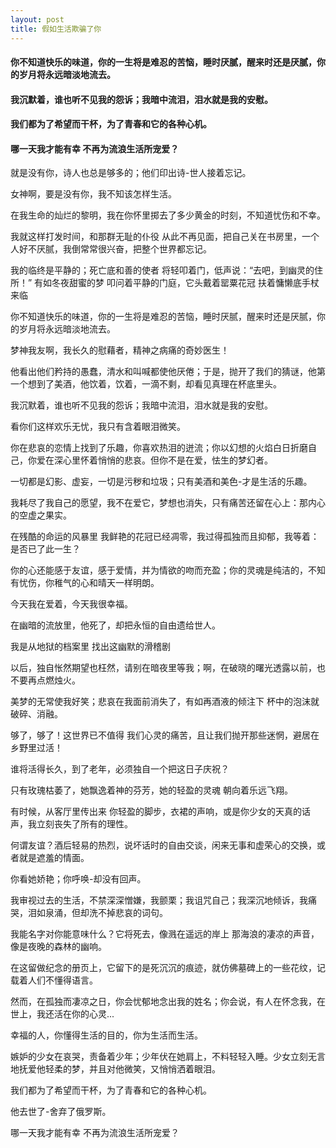 ```yaml
---
layout: post
title: 假如生活欺骗了你
---
```

#### 你不知道快乐的味道，你的一生将是难忍的苦恼，睡时厌腻，醒来时还是厌腻，你的岁月将永远暗淡地流去。
#### 我沉默着，谁也听不见我的怨诉；我暗中流泪，泪水就是我的安慰。
#### 我们都为了希望而干杯，为了青春和它的各种心机。
#### 哪一天我才能有幸 不再为流浪生活所宠爱？
<!-- more -->
就是没有你，诗人也总是够多的；他们印出诗-世人接着忘记。

女神啊，要是没有你，我不知该怎样生活。

在我生命的灿烂的黎明，我在你怀里掷去了多少黄金的时刻，不知道忧伤和不幸。

我就这样打发时间，和那群无耻的仆役 从此不再见面，把自己关在书房里，一个人好不厌腻，我倒常常很兴奋，把整个世界都忘记。

我的临终是平静的；死亡底和善的使者 将轻叩着门，低声说：“去吧，到幽灵的住所！” 有如冬夜甜蜜的梦 叩问着平静的门庭，它头戴着罂粟花冠 扶着慵懒底手杖来临

你不知道快乐的味道，你的一生将是难忍的苦恼，睡时厌腻，醒来时还是厌腻，你的岁月将永远暗淡地流去。

梦神我友啊，我长久的慰藉者，精神之病痛的奇妙医生！

他看出他们矜持的愚蠢，清水和叫喊都使他厌倦；于是，抛开了我们的猜谜，他第一个想到了美酒，他饮着，饮着，一滴不剩，却看见真理在杯底里头。

我沉默着，谁也听不见我的怨诉；我暗中流泪，泪水就是我的安慰。

看你们这样欢乐无忧，我只有含着眼泪微笑。

你在悲哀的恋情上找到了乐趣，你喜欢热泪的迸流；你以幻想的火焰白日折磨自己，你爱在深心里怀着悄悄的悲哀。但你不是在爱，怯生的梦幻者。

一切都是幻影、虚妄，一切是污秽和垃圾；只有美酒和美色-才是生活的乐趣。

我耗尽了我自己的愿望，我不在爱它，梦想也消失，只有痛苦还留在心上：那内心的空虚之果实。

在残酷的命运的风暴里 我鲜艳的花冠已经凋零，我过得孤独而且抑郁，我等着：是否已了此一生？

你的心还能感于友谊，感于爱情，并为情欲的吻而充盈；你的灵魂是纯洁的，不知有忧伤，你稚气的心和晴天一样明朗。

今天我在爱着，今天我很幸福。

在幽暗的流放里，他死了，却把永恒的自由遗给世人。

我是从地狱的档案里 找出这幽默的滑稽剧

以后，独自怅然期望也枉然，请别在暗夜里等我；啊，在破晓的曙光透露以前，也不要再点燃烛火。

美梦的无常使我好笑；悲哀在我面前消失了，有如再酒液的倾注下 杯中的泡沫就破碎、消融。

够了，够了！这世界已不值得 我们心灵的痛苦，且让我们抛开那些迷惘，避居在乡野里过活！

谁将活得长久，到了老年，必须独自一个把这日子庆祝？

只有玫瑰枯萎了，她飘逸着神的芬芳，她的轻盈的灵魂 朝向着乐远飞翔。

有时候，从客厅里传出来 你轻盈的脚步，衣裙的声响，或是你少女的天真的话声，我立刻丧失了所有的理性。

何谓友谊？酒后轻易的热烈，说坏话时的自由交谈，闲来无事和虚荣心的交换，或者就是遮羞的情面。

你看她娇艳；你呼唤-却没有回声。

我审视过去的生活，不禁深深憎嫌，我颤栗；我诅咒自己；我深沉地倾诉，我痛哭，泪如泉涌，但却洗不掉悲哀的词句。

我能名字对你能意味什么？它将死去，像溅在遥远的岸上 那海浪的凄凉的声音，像是夜晚的森林的幽响。

在这留做纪念的册页上，它留下的是死沉沉的痕迹，就仿佛墓碑上的一些花纹，记载着人们不懂得语言。

然而，在孤独而凄凉之日，你会忧郁地念出我的姓名；你会说，有人在怀念我，在世上，我还活在你的心灵...

幸福的人，你懂得生活的目的，你为生活而生活。

嫉妒的少女在哀哭，责备着少年；少年伏在她肩上，不料轻轻入睡。少女立刻无言地抚爱他轻柔的梦，并且对他微笑，又悄悄洒着眼泪。

我们都为了希望而干杯，为了青春和它的各种心机。

他去世了-舍弃了俄罗斯。

哪一天我才能有幸 不再为流浪生活所宠爱？

